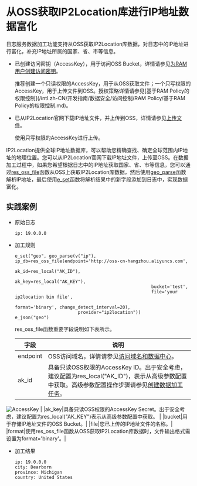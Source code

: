 # 从OSS获取IP2Location库进行IP地址数据富化

日志服务数据加工功能支持从OSS获取IP2Location库数据，对日志中的IP地址进行富化，补充IP地址所属的国家、省、市等信息。

-   已创建访问密钥（AccessKey），用于访问OSS Bucket，详情请参见[为RAM用户创建访问密钥](/intl.zh-CN/安全设置/访问密钥/为RAM用户创建访问密钥.md)。

    推荐创建一个只读权限的AccessKey，用于从OSS获取文件；一个只写权限的AccessKey，用于上传文件到OSS。授权策略详情请参见[基于RAM Policy的权限控制](/intl.zh-CN/开发指南/数据安全/访问控制/RAM Policy/基于RAM Policy的权限控制.md)。

-   已从IP2Location官网下载IP地址文件，并上传到OSS，详情请参见[上传文件](/intl.zh-CN/快速入门/上传文件.md)。

    使用只写权限的AccessKey进行上传。


IP2Location提供全球IP地址数据库，可以帮助您精确查找、确定全球范围内IP地址的地理位置。您可以从IP2Location官网下载IP地址文件，上传至OSS。在数据加工过程中，如果您希望根据日志中的IP地址获取国家、省、市等信息，您可以通过[res\_oss\_file](/intl.zh-CN/数据加工/数据加工语法/表达式函数/资源函数.md)函数从OSS上获取IP2Location库数据，然后使用[geo\_parse](/intl.zh-CN/数据加工/数据加工语法/表达式函数/特定结构化数据函数.md)函数解析IP地址，最后使用[e\_set](/intl.zh-CN/数据加工/数据加工语法/全局操作函数/字段赋值函数.md)函数将解析结果中的新字段添加到日志中，实现数据富化。

## 实践案例

-   原始日志

    ```
    ip: 19.0.0.0
    ```

-   加工规则

    ```
    e_set("geo", geo_parse(v("ip"), ip_db=res_oss_file(endpoint='http://oss-cn-hangzhou.aliyuncs.com',
                                                        ak_id=res_local("AK_ID"),
                                                        ak_key=res_local("AK_KEY"),
                                                        bucket='test', 
                                                        file='your ip2location bin file', 
                                                        format='binary', change_detect_interval=20),
                            provider="ip2location"))
    e_json("geo")
    ```

    res\_oss\_file函数重要字段说明如下表所示。

    |字段|说明|
    |--|--|
    |endpoint|OSS访问域名，详情请参见[访问域名和数据中心](/intl.zh-CN/开发指南/访问域名（Endpoint）/访问域名和数据中心.md)。|
    |ak\_id|具备只读OSS权限的AccessKey ID。出于安全考虑，建议配置为res\_local\("AK\_ID"\)，表示从高级参数配置中获取。高级参数配置操作步骤请参见[创建数据加工任务](/intl.zh-CN/数据加工/创建数据加工任务.md)。

![AccessKey](https://static-aliyun-doc.oss-cn-hangzhou.aliyuncs.com/assets/img/zh-CN/6452813061/p136966.png) |
    |ak\_key|具备只读OSS权限的AccessKey Secret。出于安全考虑，建议配置为res\_local\("AK\_KEY"\)表示从高级参数配置中获取。 |
    |bucket|用于存储IP地址文件的OSS Bucket。|
    |file|您已上传的IP地址文件的名称。|
    |format|使用res\_oss\_file函数从OSS获取IP2Location库数据时，文件输出格式需设置为format='binary'。|

-   加工结果

    ```
    ip: 19.0.0.0
    city: Dearborn
    province: Michigan
    country: United States
    ```


